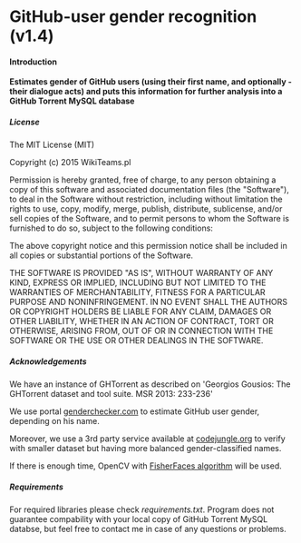 GitHub-user gender recognition (v1.4)
=====================

#### Introduction

**Estimates gender of GitHub users (using their first name, and optionally - their dialogue acts) and puts this information for further analysis into a GitHub Torrent MySQL database**

##### License

The MIT License (MIT)

Copyright (c) 2015 WikiTeams.pl

Permission is hereby granted, free of charge, to any person obtaining a copy of
this software and associated documentation files (the "Software"), to deal in
the Software without restriction, including without limitation the rights to
use, copy, modify, merge, publish, distribute, sublicense, and/or sell copies of
the Software, and to permit persons to whom the Software is furnished to do so,
subject to the following conditions:

The above copyright notice and this permission notice shall be included in all
copies or substantial portions of the Software.

THE SOFTWARE IS PROVIDED "AS IS", WITHOUT WARRANTY OF ANY KIND, EXPRESS OR
IMPLIED, INCLUDING BUT NOT LIMITED TO THE WARRANTIES OF MERCHANTABILITY, FITNESS
FOR A PARTICULAR PURPOSE AND NONINFRINGEMENT. IN NO EVENT SHALL THE AUTHORS OR
COPYRIGHT HOLDERS BE LIABLE FOR ANY CLAIM, DAMAGES OR OTHER LIABILITY, WHETHER
IN AN ACTION OF CONTRACT, TORT OR OTHERWISE, ARISING FROM, OUT OF OR IN
CONNECTION WITH THE SOFTWARE OR THE USE OR OTHER DEALINGS IN THE SOFTWARE.

##### Acknowledgements

We have an instance of GHTorrent as described on 'Georgios Gousios: The GHTorrent dataset and tool suite. MSR 2013: 233-236'

We use portal [genderchecker.com](http://genderchecker.com/) to estimate GitHub user gender, depending on his name.

Moreover, we use a 3rd party service available at [codejungle.org](http://www.codejungle.org/site/api.html#gender) to verify with smaller dataset but having more balanced gender-classified names.

If there is enough time, OpenCV with [FisherFaces algorithm](https://github.com/bytefish/facerec) will be used.

##### Requirements

For required libraries please check *requirements.txt*. Program does not guarantee compability with your local copy of GitHub Torrent MySQL databse, but feel free to contact me in case of any questions or problems.
